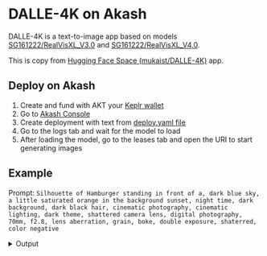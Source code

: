 # DALLE-4K on Akash
DALLE-4K is a text-to-image app based on models [SG161222/RealVisXL_V3.0](https://huggingface.co/SG161222/RealVisXL_V3.0) and [SG161222/RealVisXL_V4.0](https://huggingface.co/SG161222/RealVisXL_V4.0).

This is copy from [Hugging Face Space (mukaist/DALLE-4K)](https://huggingface.co/spaces/mukaist/DALLE-4K) app.

## Deploy on Akash
1. Create and fund with AKT your [Keplr wallet](https://www.keplr.app/get)
2. Go to [Akash Console](https://console.akash.network/)
3. Create deployment with text from [deploy.yaml file](https://raw.githubusercontent.com/nemesischill/dalle-4k-on-akash/main/deploy.yaml)
4. Go to the logs tab and wait for the model to load
5. After loading the model, go to the leases tab and open the URI to start generating images

## Example
Prompt:
```Silhouette of Hamburger standing in front of a, dark blue sky, a little saturated orange in the background sunset, night time, dark background, dark black hair, cinematic photography, cinematic lighting, dark theme, shattered camera lens, digital photography, 70mm, f2.8, lens aberration, grain, boke, double exposure, shaterred, color negative```

<details>
<summary>Output</summary>

![img](https://i.postimg.cc/2kVwGQ9Q/cce47bd0-c00c-49b5-9403-8e986125c3ac.png)

</details>

